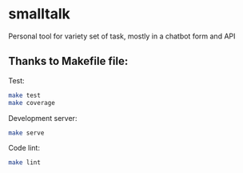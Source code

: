 # smalltalk

Personal tool for variety set of task, mostly in a chatbot form and API


## Thanks to Makefile file:

Test:
```sh
make test
make coverage
```

Development server:
```sh
make serve
```

Code lint:
```sh
make lint
```
